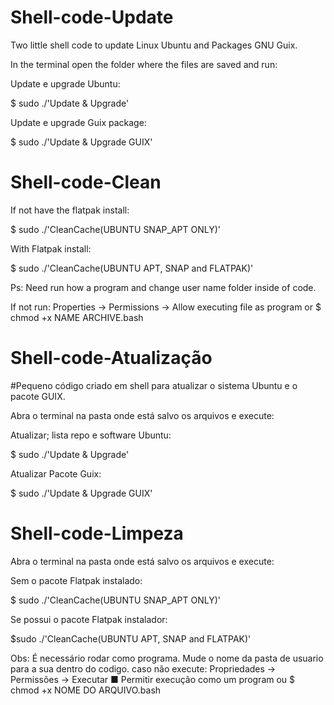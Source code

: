 # Shell-code-Update
Two little shell code to update Linux Ubuntu and Packages GNU Guix.
 
 In the terminal open the folder where the files are saved and run:
 
 Update e upgrade Ubuntu:

$ sudo ./'Update & Upgrade' 

Update e upgrade Guix package:

$ sudo ./'Update & Upgrade  GUIX'



# Shell-code-Clean

 If not have the flatpak install:
 
 $ sudo ./'CleanCache(UBUNTU SNAP_APT ONLY)' 
 
 With Flatpak install:
 
 $ sudo ./'CleanCache(UBUNTU APT, SNAP and FLATPAK)'
 
 
 Ps: Need run how a program and change user name folder inside of code.
 
If not run: Properties -> Permissions -> Allow executing file as program or $ chmod +x NAME ARCHIVE.bash

  
  # Shell-code-Atualização

 
#Pequeno código criado em shell para atualizar o sistema Ubuntu e o pacote GUIX.
  
 Abra o terminal na pasta onde está salvo os arquivos e execute:  
 
Atualizar; lista repo e software Ubuntu:
 
  $ sudo ./'Update & Upgrade' 
  
  Atualizar Pacote Guix:
  
  $ sudo ./'Update & Upgrade  GUIX'


  
# Shell-code-Limpeza

 Abra o terminal na pasta onde está salvo os arquivos e execute:  

Sem o pacote Flatpak instalado:

$ sudo ./'CleanCache(UBUNTU SNAP_APT ONLY)' 
 
Se possui o pacote Flatpak instalador: 
 
$sudo ./'CleanCache(UBUNTU APT, SNAP and FLATPAK)'

Obs: É necessário rodar como programa.  Mude o nome da pasta de usuario para a sua dentro do codigo.
caso não execute: Propriedades -> Permissões -> Executar ■ Permitir execução como um program ou $ chmod +x NOME DO ARQUIVO.bash
 
